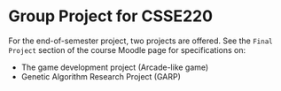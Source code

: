 # Group Project for CSSE220

For the end-of-semester project, two projects are offered. See the ```Final Project``` section of the course Moodle page for specifications on:

* The game development project (Arcade-like game)
* Genetic Algorithm Research Project (GARP) 